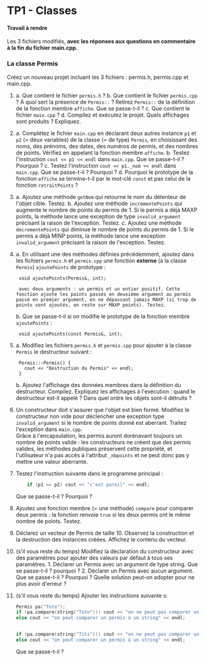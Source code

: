 
  

# TP1 - Classes

#### Travail à rendre

Les 3 fichiers modifiés, **avec les réponses aux questions en commentaire à la fin du fichier main.cpp.**

  

### La classe Permis

Créez un nouveau projet incluant les 3 fichiers : permis.h, permis.cpp et main.cpp.

1.
	a. Que contient le fichier  `permis.h`  ?
	b. Que contient le fichier  `permis.cpp`  ? À quoi sert la présence de  `Permis::`  ? Retirez  `Permis::`  de la définition de la fonction membre  `affiche`. Que se passe-t-il ?
	c. Que contient le fichier  `main.cpp`  ?
	d. Compilez et exécutez le projet. Quels affichages sont produits ? Expliquez.
2.
	a.  Complétez le fichier  `main.cpp`  en déclarant deux autres instance  `p1`  et  `p2`  (= deux variables) de la classe (= de type)  `Permis`, en choisissant des noms, des prénoms, des dates, des numéros de permis, et des nombres de points. Vérifiez en appelant la fonction membre  `affiche`.
	b.  Testez l'instruction  `cout << p1 << endl`  dans  `main.cpp`. Que se passe-t-il ? Pourquoi ?
	c.  Testez l'instruction  `cout << p1._nom << endl`  dans  `main.cpp`. Que se passe-t-il ? Pourquoi ?
	d.  Pourquoi le prototype de la fonction  `affiche`  se termine-t-il par le mot-clé  `const`  et pas celui de la fonction  `retraitPoints`  ?
3.
	a.  Ajoutez une méthode  `getNom`  qui retourne le nom du détenteur de l'objet cible. Testez.
	b.  Ajoutez une méthode  `incrementePoints`  qui augmente le nombre de points du permis de 1. Si le permis a déjà MAXP points, la méthode lance une exception de type  `invalid_argument`  précisant la raison de l'exception. Testez.
	c.  Ajoutez une méthode  `decrementePoints`  qui diminue le nombre de points du permis de 1. Si le permis a déjà MINP points, la méthode lance une exception  `invalid_argument`  précisant la raison de l'exception. Testez.
4.
	a.  En utilisant une des méthodes définies précédemment, ajoutez dans les fichiers  `permis.h`  et  `permis.cpp`  une fonction  **externe**  (à la classe  `Permis`)  `ajoutePoints`  de prototype :  
	    
	    void ajoutePoints(Permis&, int);  
	    
	    avec deux arguments : un permis et un entier positif. Cette fonction ajoute les points passés en deuxième argument au permis passé en premier argument, en ne dépassant jamais MAXP (si trop de points sont ajoutés, on reste sur MAXP points). Testez.
	b.  Que se passe-t-il si on modifie le prototype de la fonction membre  `ajoutePoints`  :  
	    
	    void ajoutePoints(const Permis&, int);

5.
	a.  Modifiez les fichiers  `permis.h`  et  `permis.cpp`  pour ajouter à la classe  `Permis`  le destructeur suivant :  
	    
	    Permis::~Permis() {  
	      cout << "Destruction du Permis" << endl;  
	    }
	    
	b.  Ajoutez l'affichage des données membres dans la définition du destructeur. Compilez. Expliquez les affichages à l'exécution : quand le destructeur est-il appelé ? Dans quel ordre les objets sont-il détruits ?
6. Un constructeur doit s'assurer que l'objet est bien formé. Modifiez le constructeur non vide pour déclencher une exception type `invalid_argument` si le nombre de points donné est aberrant. Traitez l'exception dans `main.cpp`.  
Grâce à l'encapsulation, les permis auront dorénavant toujours un nombre de points valide : les constructeurs ne créent que des permis valides, les méthodes publiques préservent cette propriété, et l'utilisateur n'a pas accès à l'attribut `_nbpoints` et ne peut donc pas y mettre une valeur aberrante.

7. Testez l'instruction suivante dans le programme principal :
	```cpp
		if (p1 == p2) cout << "c'est pareil" << endl;
	```
	Que se passe-t-il ? Pourquoi ?

8. Ajoutez une fonction membre (= une méthode) `compare` pour comparer deux permis : la fonction renvoie `true` si les deux permis ont le même nombre de points. Testez.
9.  Déclarez un vecteur de Permis de taille 10. Observez la construction et la destruction des instances créées. Affichez le contenu du vecteur.
10.
	 (s'il vous reste du temps) Modifiez la déclaration du constructeur avec des paramètres pour ajouter des valeurs par défaut à tous ses paramètres.
	    1.  Déclarer un Permis avec un argument de type string. Que se passe-t-il ? pourquoi ?
	    2.  Déclarer un Permis avec aucun argument. Que se passe-t-il ? Pourquoi ? Quelle solution peut-on adopter pour ne plus avoir d'erreur ? 
11.
	(s'il vous reste du temps) Ajouter les instructions suivante s:  
	```cpp
	Permis pa("Toto");  
	if (pa.compare(string("Toto"))) cout << "on ne peut pas comparer un permis à un string << endl;  
	else cout << "on peut comparer un permis à un string" << endl;  


	if (pa.compare(string("Titi"))) cout << "on ne peut pas comparer un permis à un string << endl;  
	else cout << "on peut comparer un permis à un string" << endl;
	```
    Que se passe-t-il ?